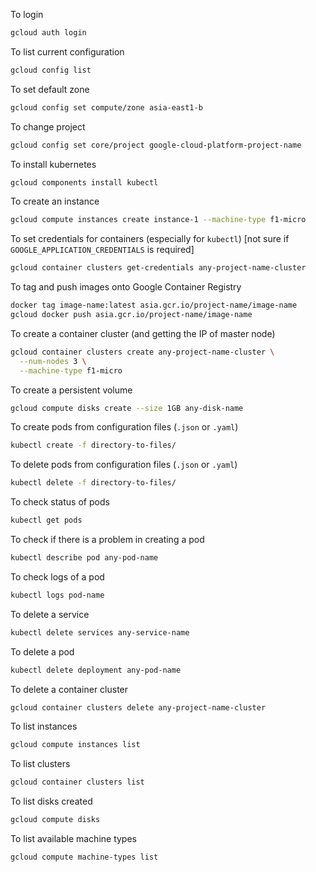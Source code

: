 To login
```sh
gcloud auth login
```


To list current configuration
```sh
gcloud config list
```

To set default zone
```sh
gcloud config set compute/zone asia-east1-b
```

To change project
```sh
gcloud config set core/project google-cloud-platform-project-name
```

To install kubernetes
```sh
gcloud components install kubectl
```

To create an instance
```sh
gcloud compute instances create instance-1 --machine-type f1-micro
```

To set credentials for containers (especially for `kubectl`) [not sure if `GOOGLE_APPLICATION_CREDENTIALS` is required]
```sh
gcloud container clusters get-credentials any-project-name-cluster
```

To tag and push images onto Google Container Registry
```sh
docker tag image-name:latest asia.gcr.io/project-name/image-name
gcloud docker push asia.gcr.io/project-name/image-name
```

To create a container cluster (and getting the IP of master node)
```sh
gcloud container clusters create any-project-name-cluster \
  --num-nodes 3 \
  --machine-type f1-micro
```

To create a persistent volume
```sh
gcloud compute disks create --size 1GB any-disk-name
```

To create pods from configuration files (`.json` or `.yaml`)
```sh
kubectl create -f directory-to-files/
```

To delete pods from configuration files (`.json` or `.yaml`)
```sh
kubectl delete -f directory-to-files/
```

To check status of pods
```sh
kubectl get pods
```

To check if there is a problem in creating a pod
```sh
kubectl describe pod any-pod-name
```

To check logs of a pod
```sh
kubectl logs pod-name
```

To delete a service
```sh
kubectl delete services any-service-name
```

To delete a pod
```sh
kubectl delete deployment any-pod-name
```

To delete a container cluster
```sh
gcloud container clusters delete any-project-name-cluster
```

To list instances
```sh
gcloud compute instances list
```

To list clusters
```sh
gcloud container clusters list
```

To list disks created
```sh
gcloud compute disks
```

To list available machine types
```sh
gcloud compute machine-types list
```
